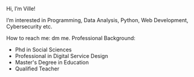 Hi, I’m Ville!

I’m interested in Programming, Data Analysis, Python, Web Development, Cybersecurity etc.


How to reach me: dm me.
Professional Background:
  - Phd in Social Sciences
  - Professional in Digital Service Design
  - Master's Degree in Education
  - Qualified Teacher
